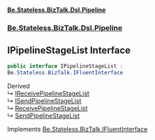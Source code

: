 #### [Be.Stateless.BizTalk.Dsl.Pipeline](README.md 'README')
### [Be.Stateless.BizTalk.Dsl.Pipeline](Be.Stateless.BizTalk.Dsl.Pipeline.md 'Be.Stateless.BizTalk.Dsl.Pipeline')

## IPipelineStageList Interface

```csharp
public interface IPipelineStageList :
Be.Stateless.BizTalk.IFluentInterface
```

Derived  
&#8627; [IReceivePipelineStageList](IReceivePipelineStageList.md 'Be.Stateless.BizTalk.Dsl.Pipeline.IReceivePipelineStageList')  
&#8627; [ISendPipelineStageList](ISendPipelineStageList.md 'Be.Stateless.BizTalk.Dsl.Pipeline.ISendPipelineStageList')  
&#8627; [ReceivePipelineStageList](ReceivePipelineStageList.md 'Be.Stateless.BizTalk.Dsl.Pipeline.ReceivePipelineStageList')  
&#8627; [SendPipelineStageList](SendPipelineStageList.md 'Be.Stateless.BizTalk.Dsl.Pipeline.SendPipelineStageList')

Implements [Be.Stateless.BizTalk.IFluentInterface](https://docs.microsoft.com/en-us/dotnet/api/Be.Stateless.BizTalk.IFluentInterface 'Be.Stateless.BizTalk.IFluentInterface')